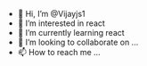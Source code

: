 - 👋 Hi, I’m @Vijayjs1
- 👀 I’m interested in react
- 🌱 I’m currently learning react
- 💞️ I’m looking to collaborate on ...
- 📫 How to reach me ...

<!---
Vijayjs1/Vijayjs1 is a ✨ special ✨ repository because its `README.md` (this file) appears on your GitHub profile.
You can click the Preview link to take a look at your changes.
--->
